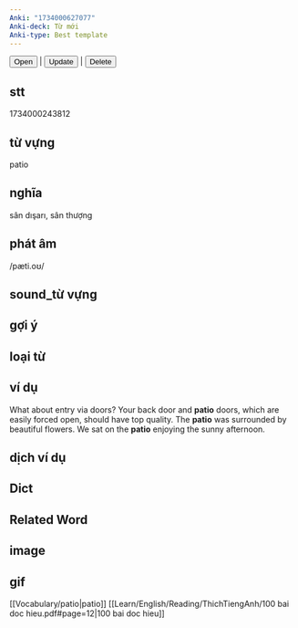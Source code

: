 ```yaml
---
Anki: "1734000627077"
Anki-deck: Từ mới
Anki-type: Best template
---
```

<button class="anki-btn-open">Open</button> | <button class="anki-btn-update">Update</button> | <button class="anki-btn-delete">Delete</button>

## stt
1734000243812
## từ vựng
patio
## nghĩa
sân dışarı, sân thượng
## phát âm
/pæti.oʊ/

## sound_từ vựng

## gợi ý

## loại từ

## ví dụ
What about entry via doors? Your back door and **patio** doors, which are easily forced open, should have top quality.
The **patio** was surrounded by beautiful flowers.
We sat on the **patio** enjoying the sunny afternoon.
## dịch ví dụ

## Dict

## Related Word

## image

## gif
[[Vocabulary/patio|patio]]
[[Learn/English/Reading/ThichTiengAnh/100 bai doc hieu.pdf#page=12|100 bai doc hieu]]